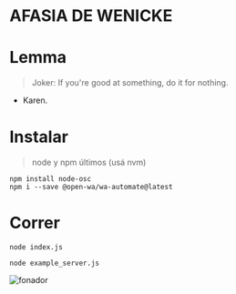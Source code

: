 AFASIA DE WENICKE
==================
# Lemma

> Joker: If you're good at something, do it for nothing.
- Karen.

# Instalar
> node y npm últimos (usá nvm)


```
npm install node-osc 
npm i --save @open-wa/wa-automate@latest
```

# Correr
```
node index.js

node example_server.js
```

![fonador](https://upload.wikimedia.org/wikipedia/commons/thumb/9/9b/Respiratory_system_complete_no_labels.svg/568px-Respiratory_system_complete_no_labels.svg.png)
